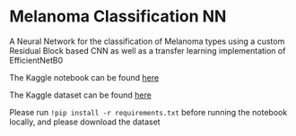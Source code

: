 # Melanoma Classification NN 

A Neural Network for the classification of Melanoma types using a custom Residual Block based CNN as well as a transfer learning implementation of EfficientNetB0

The Kaggle notebook can be found [here](https://www.kaggle.com/code/madelf1337/melanoma-classification-notebook)

The Kaggle dataset can be found [here](https://www.kaggle.com/datasets/drscarlat/melanoma)

Please run `!pip install -r requirements.txt` before running the notebook locally, and please download the dataset 
